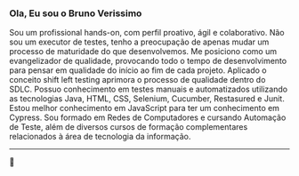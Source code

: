### Ola, Eu sou o Bruno Verissimo



Sou um profissional hands-on, com perfil proativo, ágil e colaborativo. Não sou um executor de testes, tenho a preocupação de apenas mudar um processo de maturidade do que desenvolvemos. Me posiciono como um evangelizador de qualidade, provocando todo o tempo de desenvolvimento para pensar em qualidade do início ao fim de cada projeto. Aplicado o conceito shift left testing aprimora o processo de qualidade dentro do SDLC. Possuo conhecimento em testes manuais e automatizados utilizando as tecnologias Java, HTML, CSS, Selenium, Cucumber, Restasured e Junit. Estou melhor conhecimento em JavaScript para ter um conhecimento em Cypress. Sou formado em Redes de Computadores e cursando Automação de Teste, além de diversos cursos de formação complementares relacionados à área de tecnologia da informação.

__________________________________________________________________________________________________________________________________________________________
🏴󠁩󠁤󠁪󠁷󠁿

